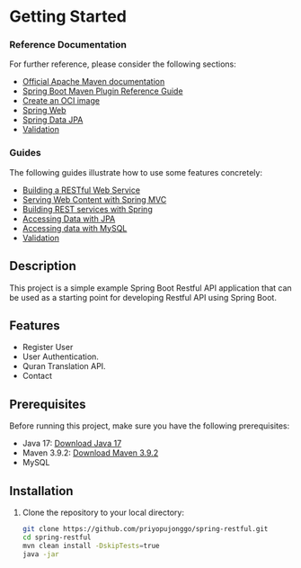 # Getting Started

### Reference Documentation
For further reference, please consider the following sections:

* [Official Apache Maven documentation](https://maven.apache.org/guides/index.html)
* [Spring Boot Maven Plugin Reference Guide](https://docs.spring.io/spring-boot/docs/3.0.7/maven-plugin/reference/html/)
* [Create an OCI image](https://docs.spring.io/spring-boot/docs/3.0.7/maven-plugin/reference/html/#build-image)
* [Spring Web](https://docs.spring.io/spring-boot/docs/3.0.7/reference/htmlsingle/#web)
* [Spring Data JPA](https://docs.spring.io/spring-boot/docs/3.0.7/reference/htmlsingle/#data.sql.jpa-and-spring-data)
* [Validation](https://docs.spring.io/spring-boot/docs/3.0.7/reference/htmlsingle/#io.validation)

### Guides
The following guides illustrate how to use some features concretely:

* [Building a RESTful Web Service](https://spring.io/guides/gs/rest-service/)
* [Serving Web Content with Spring MVC](https://spring.io/guides/gs/serving-web-content/)
* [Building REST services with Spring](https://spring.io/guides/tutorials/rest/)
* [Accessing Data with JPA](https://spring.io/guides/gs/accessing-data-jpa/)
* [Accessing data with MySQL](https://spring.io/guides/gs/accessing-data-mysql/)
* [Validation](https://spring.io/guides/gs/validating-form-input/)


## Description

This project is a simple example Spring Boot Restful API application that can be used as a starting point for developing Restful API using Spring Boot.

## Features
- Register User
- User Authentication.
- Quran Translation API.
- Contact

## Prerequisites

Before running this project, make sure you have the following prerequisites:

- Java 17: [Download Java 17](https://www.oracle.com/java/technologies/javase-jdk17-downloads.html)
- Maven 3.9.2: [Download Maven 3.9.2](https://maven.apache.org/download.cgi)
- MySQL 

## Installation

1. Clone the repository to your local directory:

   ```bash
   git clone https://github.com/priyopujonggo/spring-restful.git
   cd spring-restful
   mvn clean install -DskipTests=true 
   java -jar

